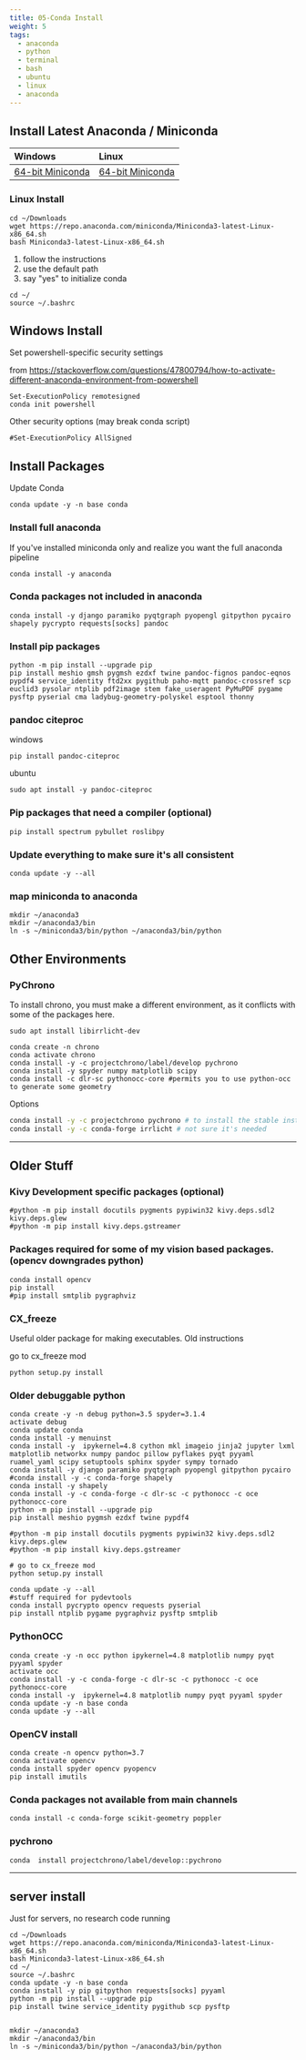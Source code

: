 ```yaml
---
title: 05-Conda Install
weight: 5
tags:
  - anaconda
  - python
  - terminal
  - bash
  - ubuntu
  - linux
  - anaconda
---
```


## Install Latest Anaconda / Miniconda

| Windows                                                                            | Linux                                                                           |
|:-----------------------------------------------------------------------------------|:--------------------------------------------------------------------------------|
| [64-bit Miniconda](https://repo.anaconda.com/miniconda/Miniconda3-latest-Windows-x86_64.exe) | [64-bit Miniconda](https://repo.anaconda.com/miniconda/Miniconda3-latest-Linux-x86_64.sh) |


### Linux Install
```
cd ~/Downloads
wget https://repo.anaconda.com/miniconda/Miniconda3-latest-Linux-x86_64.sh
bash Miniconda3-latest-Linux-x86_64.sh
```

1. follow the instructions
2. use the default path
3. say "yes" to initialize conda

```
cd ~/
source ~/.bashrc
```

## Windows Install

Set powershell-specific security settings

from <https://stackoverflow.com/questions/47800794/how-to-activate-different-anaconda-environment-from-powershell>

```
Set-ExecutionPolicy remotesigned
conda init powershell
```

Other security options (may break conda script)
```
#Set-ExecutionPolicy AllSigned
```

## Install Packages

Update Conda

```
conda update -y -n base conda
```

### Install full anaconda

If you've installed miniconda only and realize you want the full anaconda pipeline

```
conda install -y anaconda
```

### Conda packages not included in anaconda

```
conda install -y django paramiko pyqtgraph pyopengl gitpython pycairo shapely pycrypto requests[socks] pandoc
```

### Install pip packages

```
python -m pip install --upgrade pip
pip install meshio gmsh pygmsh ezdxf twine pandoc-fignos pandoc-eqnos pypdf4 service_identity ftd2xx pygithub paho-mqtt pandoc-crossref scp euclid3 pysolar ntplib pdf2image stem fake_useragent PyMuPDF pygame pysftp pyserial cma ladybug-geometry-polyskel esptool thonny
```

### pandoc citeproc

windows

```
pip install pandoc-citeproc
```

ubuntu

```
sudo apt install -y pandoc-citeproc
```

### Pip packages that need a compiler (optional)

```
pip install spectrum pybullet roslibpy
```


### Update everything to make sure it's all consistent

```
conda update -y --all
```

### map miniconda to anaconda

```
mkdir ~/anaconda3
mkdir ~/anaconda3/bin
ln -s ~/miniconda3/bin/python ~/anaconda3/bin/python
```

## Other Environments

### PyChrono

To install chrono, you must make a different environment, as it conflicts with some of the packages here.

```
sudo apt install libirrlicht-dev

conda create -n chrono
conda activate chrono
conda install -y -c projectchrono/label/develop pychrono
conda install -y spyder numpy matplotlib scipy
conda install -c dlr-sc pythonocc-core #permits you to use python-occ to generate some geometry
```

Options

```bash
conda install -y -c projectchrono pychrono # to install the stable install
conda install -y -c conda-forge irrlicht # not sure it's needed
```

---------------------

## Older Stuff

### Kivy Development specific packages (optional)

```
#python -m pip install docutils pygments pypiwin32 kivy.deps.sdl2 kivy.deps.glew
#python -m pip install kivy.deps.gstreamer
```

### Packages required for some of my vision based packages. (opencv downgrades python)

```
conda install opencv
pip install
#pip install smtplib pygraphviz
```

### CX_freeze

Useful older package for making executables.  Old instructions

go to cx_freeze mod

```
python setup.py install
```

### Older debuggable python

```
conda create -y -n debug python=3.5 spyder=3.1.4
activate debug
conda update conda
conda install -y menuinst
conda install -y  ipykernel=4.8 cython mkl imageio jinja2 jupyter lxml matplotlib networkx numpy pandoc pillow pyflakes pyqt pyyaml ruamel_yaml scipy setuptools sphinx spyder sympy tornado
conda install -y django paramiko pyqtgraph pyopengl gitpython pycairo
#conda install -y -c conda-forge shapely
conda install -y shapely
conda install -y -c conda-forge -c dlr-sc -c pythonocc -c oce pythonocc-core
python -m pip install --upgrade pip
pip install meshio pygmsh ezdxf twine pypdf4

#python -m pip install docutils pygments pypiwin32 kivy.deps.sdl2 kivy.deps.glew
#python -m pip install kivy.deps.gstreamer

# go to cx_freeze mod
python setup.py install

conda update -y --all
#stuff required for pydevtools
conda install pycrypto opencv requests pyserial
pip install ntplib pygame pygraphviz pysftp smtplib
```

### PythonOCC

```
conda create -y -n occ python ipykernel=4.8 matplotlib numpy pyqt pyyaml spyder
activate occ
conda install -y -c conda-forge -c dlr-sc -c pythonocc -c oce pythonocc-core
conda install -y  ipykernel=4.8 matplotlib numpy pyqt pyyaml spyder
conda update -y -n base conda
conda update -y --all
```


### OpenCV install
```
conda create -n opencv python=3.7
conda activate opencv
conda install spyder opencv pyopencv
pip install imutils
```

### Conda packages not available from main channels

```
conda install -c conda-forge scikit-geometry poppler
```

### pychrono

```
conda  install projectchrono/label/develop::pychrono
```

----

## server install

Just for servers, no research code running

```
cd ~/Downloads
wget https://repo.anaconda.com/miniconda/Miniconda3-latest-Linux-x86_64.sh
bash Miniconda3-latest-Linux-x86_64.sh
cd ~/
source ~/.bashrc
conda update -y -n base conda
conda install -y pip gitpython requests[socks] pyyaml
python -m pip install --upgrade pip
pip install twine service_identity pygithub scp pysftp


mkdir ~/anaconda3
mkdir ~/anaconda3/bin
ln -s ~/miniconda3/bin/python ~/anaconda3/bin/python


```
